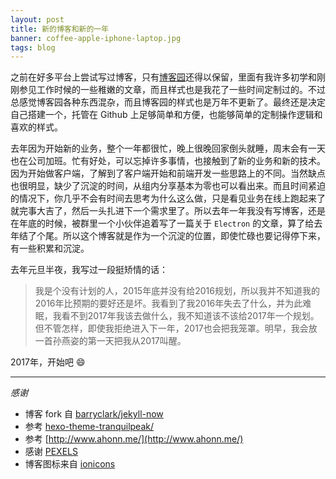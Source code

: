 ```yaml
---
layout: post
title: 新的博客和新的一年
banner: coffee-apple-iphone-laptop.jpg
tags: blog
---
```


之前在好多平台上尝试写过博客，只有[博客园](http://www.cnblogs.com/zjzhome/)还得以保留，里面有我许多初学和刚刚参见工作时候的一些稚嫩的文章，而且样式也是我花了一些时间定制过的。不过总感觉博客园各种东西混杂，而且博客园的样式也是万年不更新了。最终还是决定自己搭建一个，托管在 Github 上足够简单和方便，也能够简单的定制操作逻辑和喜欢的样式。

去年因为开始新的业务，整个一年都很忙，晚上很晚回家倒头就睡，周末会有一天也在公司加班。忙有好处，可以忘掉许多事情，也接触到了新的业务和新的技术。因为开始做客户端，了解到了客户端开始和前端开发一些思路上的不同。当然缺点也很明显，缺少了沉淀的时间，从组内分享基本为零也可以看出来。而且时间紧迫的情况下，你几乎不会有时间去思考为什么这么做，只是看见业务在线上跑起来了就完事大吉了，然后一头扎进下一个需求里了。所以去年一年我没有写博客，还是在年底的时候，被群里一个小伙伴追着写了一篇关于 `Electron` 的文章，算了给去年结了个尾。所以这个博客就是作为一个沉淀的位置，即使忙碌也要记得停下来，有一些积累和沉淀。

去年元旦半夜，我写过一段挺矫情的话：

> 我是个没有计划的人，2015年底并没有给2016规划，所以我并不知道我的2016年比预期的要好还是坏。我看到了我2016年失去了什么，并为此难眠，我看不到2017年我该去做什么，我不知道该不该给2017年一个规划。但不管怎样，即使我拒绝进入下一年，2017也会把我笼罩。明早，我会放一首孙燕姿的第一天把我从2017叫醒。

2017年，开始吧 :smile:

---

*感谢*

* 博客 fork 自 [barryclark/jekyll-now](https://github.com/barryclark/jekyll-now)
* 参考 [hexo-theme-tranquilpeak/](http://louisbarranqueiro.github.io/hexo-theme-tranquilpeak/)
* 参考 [http://www.ahonn.me/](http://www.ahonn.me/)
* 感谢 [PEXELS](https://www.pexels.com/?ref=producthunt)
* 博客图标来自 [ionicons](http://ionicons.com/)
